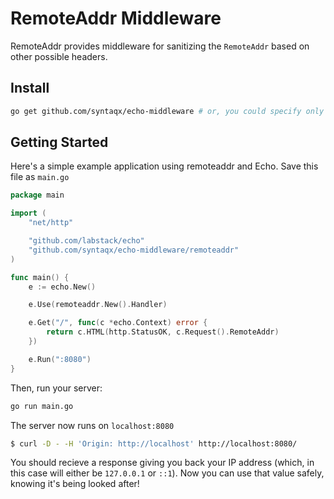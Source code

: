 # RemoteAddr Middleware

RemoteAddr provides middleware for sanitizing the `RemoteAddr` based on other
possible headers.

## Install

```sh
go get github.com/syntaqx/echo-middleware # or, you could specify only remoteaddr
```

## Getting Started

Here's a simple example application using remoteaddr and Echo. Save this file as
`main.go`

```go
package main

import (
    "net/http"

    "github.com/labstack/echo"
    "github.com/syntaqx/echo-middleware/remoteaddr"
)

func main() {
    e := echo.New()

    e.Use(remoteaddr.New().Handler)

    e.Get("/", func(c *echo.Context) error {
        return c.HTML(http.StatusOK, c.Request().RemoteAddr)
    })

    e.Run(":8080")
}

```

Then, run your server:

```sh
go run main.go
```

The server now runs on `localhost:8080`

```sh
$ curl -D - -H 'Origin: http://localhost' http://localhost:8080/
```

You should recieve a response giving you back your IP address (which, in this
case will either be `127.0.0.1` or `::1`). Now you can use that value safely,
knowing it's being looked after!
